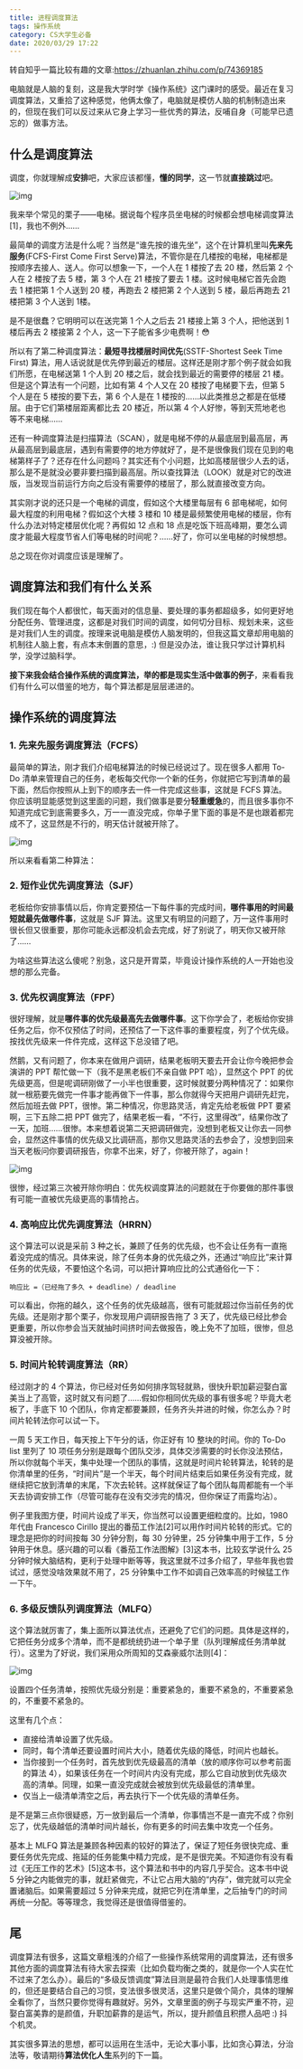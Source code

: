 ```yaml
---
title: 进程调度算法
tags: 操作系统
category: CS大学生必备
date: 2020/03/29 17:22
---
```


转自知乎一篇比较有趣的文章:https://zhuanlan.zhihu.com/p/74369185

<!--more-->

电脑就是人脑的复刻，这是我大学时学《操作系统》这门课时的感受。最近在复习调度算法，又重拾了这种感觉，他俩太像了，电脑就是模仿人脑的机制制造出来的，但现在我们可以反过来从它身上学习一些优秀的算法，反哺自身（可能早已遗忘的）做事方法。

## 什么是调度算法

调度，你就理解成**安排**吧，大家应该都懂，**懂的同学**，这一节就**直接跳过**吧。



![img](https://pic4.zhimg.com/80/v2-c48da2938bcc0074727a1bbe9ca5f38f_720w.jpg)



我来举个常见的栗子——电梯。据说每个程序员坐电梯的时候都会想电梯调度算法[1]，我也不例外……

最简单的调度方法是什么呢？当然是“谁先按的谁先坐”，这个在计算机里叫**先来先服务**(FCFS-First Come First Serve)算法，不管你是在几楼按的电梯，电梯都是按顺序去接人、送人。你可以想象一下，一个人在 1 楼按了去 20 楼，然后第 2 个人在 2 楼按了去 5 楼，第 3 个人在 21 楼按了要去 1 楼。这时候电梯它首先会跑去 1 楼把第 1 个人送到 20 楼，再跑去 2 楼把第 2 个人送到 5 楼，最后再跑去 21 楼把第 3 个人送到 1楼。

是不是很蠢？它明明可以在送完第 1 个人之后去 21 楼接上第 3 个人，把他送到 1 楼后再去 2 楼接第 2 个人，这一下子能省多少电费啊！😳

所以有了第二种调度算法：**最短寻找楼层时间优先**(SSTF-Shortest Seek Time First) 算法，用人话说就是优先停到最近的楼层。这样还是刚才那个例子就会如我们所愿，在电梯送第 1 个人到 20 楼之后，就会找到最近的需要停的楼层 21 楼。但是这个算法有一个问题，比如有第 4 个人又在 20 楼按了电梯要下去，但第 5 个人是在 5 楼按的要下去，第 6 个人是在 1 楼按的……以此类推总之都是在低楼层。由于它们第楼层距离都比去 20 楼近，所以第 4 个人好惨，等到天荒地老也等不来电梯……

还有一种调度算法是扫描算法（SCAN），就是电梯不停的从最底层到最高层，再从最高层到最底层，遇到有需要停的地方停就好了，是不是很像我们现在见到的电梯第样子了？还存在什么问题吗？其实还有个小问题，比如高楼层很少人去的话，那么是不是就没必要非要扫描到最高层。所以查找算法（LOOK）就是对它的改进版，当发现当前运行方向之后没有需要停的楼层了，那么就直接改变方向。

其实刚才说的还只是一个电梯的调度，假如这个大楼里每层有 6 部电梯呢，如何最大程度的利用电梯？假如这个大楼 3 楼和 10 楼是最频繁使用电梯的楼层，你有什么办法对特定楼层优化呢？再假如 12 点和 18 点是吃饭下班高峰期，要怎么调度才能最大程度节省人们等电梯的时间呢？……好了，你可以坐电梯的时候想想。

总之现在你对调度应该是理解了。

## 调度算法和我们有什么关系

我们现在每个人都很忙，每天面对的信息量、要处理的事务都超级多，如何更好地分配任务、管理进度，这都是对我们时间的调度，如何切分目标、规划未来，这些是对我们人生的调度。按理来说电脑是模仿人脑发明的，但我这篇文章却用电脑的机制往人脑上套，有点本末倒置的意思，:) 但是没办法，谁让我只学过计算机科学，没学过脑科学。

**接下来我会结合操作系统的调度算法，举的都是现实生活中做事的例子**，来看看我们有什么可以借鉴的地方，每个算法都是层层递进的。

## 操作系统的调度算法

### **1. 先来先服务调度算法（FCFS）**

最简单的算法，刚才我们介绍电梯算法的时候已经说过了。现在很多人都用 To-Do 清单来管理自己的任务，老板每交代你一个新的任务，你就把它写到清单的最下面，然后你按照从上到下的顺序去一件一件完成这些事，这就是 FCFS 算法。你应该明显能感觉到这里面的问题，我们做事是要分**轻重缓急**的，而且很多事你不知道完成它到底需要多久，万一一直没完成，你单子里下面的事是不是也跟着都完成不了，这显然是不行的，明天估计就被开除了。



![img](https://pic4.zhimg.com/80/v2-2f4ba12ffb81b21b88937987d6ba7b0b_720w.jpg)



所以来看看第二种算法：

### **2. 短作业优先调度算法（SJF）**

老板给你安排事情以后，你肯定要预估一下每件事的完成时间，**哪件事用的时间最短就最先做哪件事**，这就是 SJF 算法。这里又有明显的问题了，万一这件事用时很长但又很重要，那你可能永远都没机会去完成，好了别说了，明天你又被开除了……

为啥这些算法这么傻呢？别急，这只是开胃菜，毕竟设计操作系统的人一开始也没想的那么完备。

### **3. 优先权调度算法（FPF）**

很好理解，就是**哪件事的优先级最高先去做哪件事**。这下你学会了，老板给你安排任务之后，你不仅预估了时间，还预估了一下这件事的重要程度，列了个优先级。按找优先级来一件件完成，这样这下总没错了吧。

然鹅，又有问题了，你本来在做用户调研，结果老板明天要去开会让你今晚把参会演讲的 PPT 帮忙做一下（我不是黑老板们不亲自做 PPT 哈），显然这个 PPT 的优先级更高，但是呢调研刚做了一小半也很重要，这时候就要分两种情况了：如果你就一根筋要先做完一件事才能再做下一件事，那么你就得今天把用户调研先赶完，然后加班去做 PPT，很惨。第二种情况，你思路灵活，肯定先给老板做 PPT 要紧啊，三下五除二把 PPT 做完了，结果老板一看，“不行，这里得改”，结果你改了一天，加班……很惨。本来想着说第二天把调研做完，没想到老板又让你去一同参会，显然这件事情的优先级又比调研高，那你又思路灵活的去参会了，没想到回来当天老板问你要调研报告，你拿不出来，好了，你被开除了，again！



![img](https://pic4.zhimg.com/80/v2-cea0dcc848e370cf8fc54c4ec548465b_720w.jpg)



很惨，经过第三次被开除你明白：优先权调度算法的问题就在于你要做的那件事很有可能一直被优先级更高的事情抢占。

### **4. 高响应比优先调度算法（HRRN）**

这个算法可以说是采前 3 种之长，兼顾了任务的优先级，也不会让任务有一直拖着没完成的情况。具体来说，除了任务本身的优先级之外，还通过“响应比”来计算任务的优先级，不要怕这个名词，可以把计算响应比的公式通俗化一下：

```text
响应比 =（已经拖了多久 + deadline）/ deadline
```

可以看出，你拖的越久，这个任务的优先级越高，很有可能就超过你当前任务的优先级。还是刚才那个栗子，你发现用户调研报告拖了 3 天了，优先级已经比参会更重要，所以你参会当天就抽时间挤时间去做报告，晚上免不了加班，很惨，但总算没被开除。

### **5. 时间片轮转调度算法（RR）**

经过刚才的 4 个算法，你已经对任务如何排序驾轻就熟，很快升职加薪迎娶白富美当上了高管，这时就又有问题了……假如你相同优先级的事有很多呢？毕竟大老板了，手底下 10 个团队，你肯定都要兼顾，任务齐头并进的时候，你怎么办？时间片轮转法你可以试一下。

一周 5 天工作日，每天按上下午分的话，你正好有 10 整块的时间。你的 To-Do list 里列了 10 项任务分别是跟每个团队交涉，具体交涉需要的时长你没法预估，所以你就每个半天，集中处理一个团队的事情，这就是时间片轮转算法，轮转的是你清单里的任务，“时间片”是一个半天，每个时间片结束后如果任务没有完成，就继续把它放到清单的末尾，下次去轮转。这样就保证了每个团队每周都能有一个半天去协调安排工作（尽管可能存在没有交涉完的情况，但你保证了雨露均沾）。

例子里我图方便，时间片设成了半天，你当然可以设置更细粒度的。比如，1980 年代由 Francesco Cirillo 提出的番茄工作法[2]可以用作时间片轮转的形式。它的理念是把你的时间按每 30 分钟分割，每 30 分钟里，25 分钟集中用于工作，5 分钟用于休息。感兴趣的可以看《番茄工作法图解》[3]这本书，比较玄学说什么 25 分钟时候大脑结构，更利于处理中断等等，我这里就不过多介绍了，早些年我也尝试过，感觉没啥效果就不用了，25 分钟集中工作不如调自己效率高的时候猛工作一下午。

### **6. 多级反馈队列调度算法（MLFQ）**

这个算法就厉害了，集上面所以算法优点，还避免了它们的问题。具体是这样的，它把任务分成多个清单，而不是都统统扔进一个单子里（队列理解成任务清单就行）。这里为了好说，我们采用众所周知的艾森豪威尔法则[4]：





![img](https://pic1.zhimg.com/80/v2-82d127bfdbdd9c1540ef09f447e6f290_720w.jpg)





设置四个任务清单，按照优先级分别是：重要紧急的，重要不紧急的，不重要紧急的，不重要不紧急的。

这里有几个点：



- 直接给清单设置了优先级。
- 同时，每个清单还要设置时间片大小，随着优先级的降低，时间片也越长。
- 当你接到一个任务时，首先放到优先级最高的清单（放的顺序你可以参考前面的算法 4），如果该任务在一个时间片内没有完成，那么它自动放到优先级次高的清单。同理，如果一直没完成就会被放到优先级最低的清单里。
- 仅当上一级清单清空之后，再去执行下一个优先级的清单任务。



是不是第三点你很疑惑，万一放到最后一个清单，你事情岂不是一直完不成？你别忘了，优先级越低的清单时间片越长，你有更多的时间去集中攻克一个任务。

基本上 MLFQ 算法是兼顾各种因素的较好的算法了，保证了短任务很快完成、重要任务优先完成、拖延的任务能集中精力完成，是不是很完美。不知道你有没有看过《无压工作的艺术》[5]这本书，这个算法和书中的内容几乎契合。这本书中说 5 分钟之内能做完的事，就赶紧做完，不让它占用大脑的“内存”，做完就可以完全置诸脑后。如果需要超过 5 分钟来完成，就把它列在清单里，之后抽专门的时间再统一分配。等等理念，我觉得还是很值得借鉴的。

## 尾

调度算法有很多，这篇文章粗浅的介绍了一些操作系统常用的调度算法，还有很多其他方面的调度算法有待大家去探索（比如负载均衡之类的，就是你一个人实在忙不过来了怎么办）。最后的“多级反馈调度”算法目测是最符合我们人处理事情思维的，但还是要结合自己的习惯，变法很多很灵活，这里只是做个简介，具体的理解全看你了，当然只要你觉得有趣就好。另外，文章里面的例子与现实严重不符，迎娶白富美靠的是颜值，升职加薪靠的是运气，所以，提升颜值且积攒人品吧 :) 抖个机灵。

其实很多算法的思想，都可以运用在生活中，无论大事小事，比如贪心算法，分治法等，敬请期待**算法优化人生**系列的下一篇。

